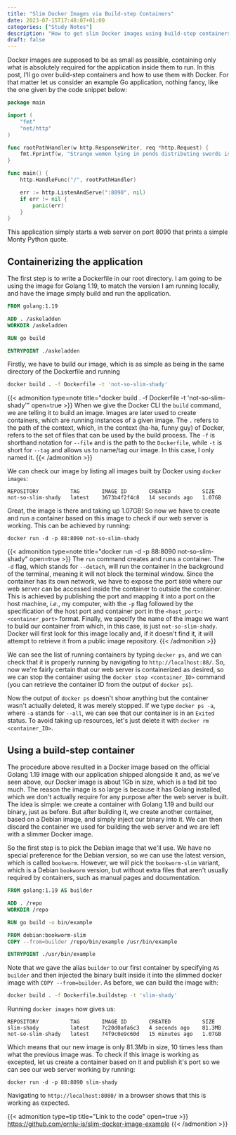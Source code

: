 ```yaml
---
title: "Slim Docker Images via Build-step Containers"
date: 2023-07-15T17:48:07+01:00
categories: ["Study Notes"]
description: "How to get slim Docker images using build-step containers."
draft: false
---
```


Docker images are supposed to be as small as possible, containing only what is absolutely required for the application inside them to run. In this post, I'll go over build-step containers and how to use them with Docker. For that matter let us consider an example Go application, nothing fancy, like the one given by the code snippet below:

```go
package main

import (
	"fmt"
	"net/http"
)

func rootPathHandler(w http.ResponseWriter, req *http.Request) {
	fmt.Fprintf(w, "Strange women lying in ponds distributing swords is no basis for a system of government.\n")
}

func main() {
	http.HandleFunc("/", rootPathHandler)

	err := http.ListenAndServe(":8090", nil)
	if err != nil {
		panic(err)
	}
}
```

This application simply starts a web server on port 8090 that prints a simple Monty Python quote.

## Containerizing the application

The first step is to write a Dockerfile in our root directory. I am going to be using the image for Golang 1.19, to match the version I am running locally, and have the image simply build and run the application.

```Dockerfile
FROM golang:1.19

ADD . /askeladden
WORKDIR /askeladden

RUN go build

ENTRYPOINT ./askeladden
```

Firstly, we have to build our image, which is as simple as being in the same directory of the Dockerfile and running

```bash
docker build . -f Dockerfile -t 'not-so-slim-shady'
```
{{< admonition type=note title="docker build . -f Dockerfile -t 'not-so-slim-shady'" open=true >}}
When we give the Docker CLI the `build` command, we are telling it to build an image. Images are later used to create containers, which are running instances of a given image. The `.` refers to the path of the context, which, in the context (ha-ha, funny guy) of Docker, refers to the set of files that can be used by the build process. The `-f` is shorthand notation for `--file` and is the path to the `Dockerfile`, while `-t` is short for `--tag` and allows us to name/tag our image. In this case, I only named it.
{{< /admonition >}}

We can check our image by listing all images built by Docker using `docker images`:

```
REPOSITORY          TAG       IMAGE ID       CREATED          SIZE
not-so-slim-shady   latest    3673b4f2f4c8   14 seconds ago   1.07GB
```

Great, the image is there and taking up 1.07GB! So now we have to create and run a container based on this image to check if our web server is working. This can be achieved by running:

```plaintext
docker run -d -p 88:8090 not-so-slim-shady
```

{{< admonition type=note title="docker run -d -p 88:8090 not-so-slim-shady" open=true >}}
The `run` command creates and runs a container. The `-d` flag, which stands for `--detach`, will run the container in the background of the terminal, meaning it will not block the terminal window. Since the container has its own network, we have to expose the port `8090` where our web server can be accessed inside the container to outside the container. This is achieved by publishing the port and mapping it into a port on the host machine, *i.e.*, my computer, with the `-p` flag followed by the specification of the host port and container port in the `<host_port>:<container_port>` format. Finally, we specify the name of the image we want to build our container from which, in this case, is just `not-so-slim-shady`. Docker will first look for this image locally and, if it doesn't find it, it will attempt to retrieve it from a public image repository.
{{< /admonition >}}

We can see the list of running containers by typing `docker ps`, and we can check that it is properly running by navigating to `http://localhost:88/`. So, now we're fairly certain that our web server is containerized as desired, so we can stop the container using the `docker stop <container_ID>` command (you can retrieve the container ID from the output of `docker ps`). 

Now the output of `docker ps` doesn't show anything but the container wasn't actually deleted, it was merely stopped. If we type `docker ps -a`, where `-a` stands for `--all`, we can see that our container is in an `Exited` status. To avoid taking up resources, let's just delete it with `docker rm <container_ID>`.

## Using a build-step container

The procedure above resulted in a Docker image based on the official Golang 1.19 image with our application shipped alongside it and, as we've seen above, our Docker image is about 1Gb in size, which is a tad bit too much. The reason the image is so large is because it has Golang installed, which we don't actually require for any purpose after the web server is built. The idea is simple: we create a container with Golang 1.19 and build our binary, just as before. But after building it, we create another container, based on a Debian image, and simply inject our binary into it. We can then discard the container we used for building the web server and we are left with a slimmer Docker image. 

So the first step is to pick the Debian image that we'll use. We have no special preference for the Debian version, so we can use the latest version, which is called `bookworm`. However, we will pick the `bookworm-slim` variant, which is a Debian `bookworm` version, but without extra files that aren't usually required by containers, such as manual pages and documentation.

```Dockerfile
FROM golang:1.19 AS builder

ADD . /repo
WORKDIR /repo

RUN go build -o bin/example

FROM debian:bookworm-slim
COPY --from=builder /repo/bin/example /usr/bin/example

ENTRYPOINT ./usr/bin/example
```

Note that we gave the alias `builder` to our first container by specifying `AS builder` and then injected the binary built inside it into the slimmed docker image with `COPY --from=builder`. As before, we can build the image with:

```bash
docker build . -f Dockerfile.buildstep -t 'slim-shady'
```

Running `docker images` now gives us:

```
REPOSITORY          TAG       IMAGE ID       CREATED          SIZE
slim-shady          latest    7c20d0afa6c3   4 seconds ago    81.3MB
not-so-slim-shady   latest    74f9c0e9c60d   15 minutes ago   1.07GB
```

Which means that our new image is only 81.3Mb in size, 10 times less than what the previous image was. To check if this image is working as excepted, let us create a container based on it and publish it's port so we can see our web server working by running:

```
docker run -d -p 88:8090 slim-shady
```

Navigating to `http://localhost:8080/` in a browser shows that this is working as expected.

{{< admonition type=tip title="Link to the code" open=true >}}
https://github.com/ornlu-is/slim-docker-image-example
{{< /admonition >}}
